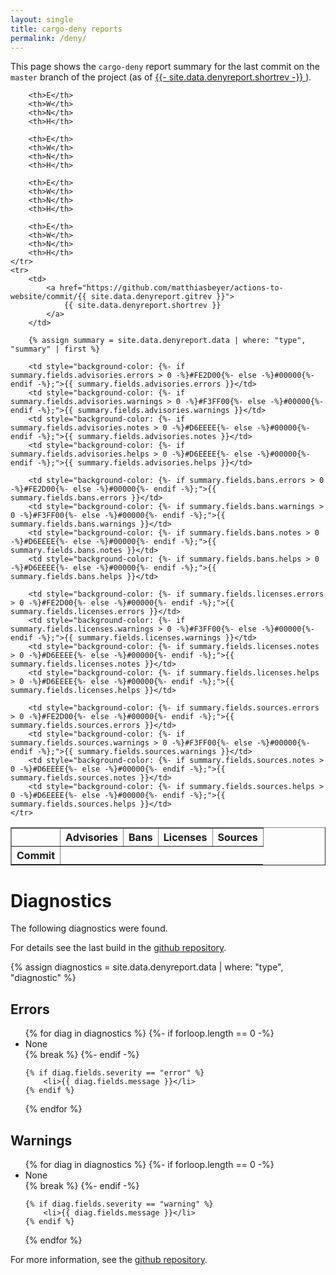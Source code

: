 ```yaml
---
layout: single
title: cargo-deny reports
permalink: /deny/
---
```


This page shows the `cargo-deny` report summary for the last commit
on the `master` branch of the project (as of
<a href="https://github.com/matthiasbeyer/actions-to-website/commit/{{ site.data.denyreport.gitrev }}">
    {{- site.data.denyreport.shortrev -}}
</a>).

<table border="1">
    <tr>
        <th></th>
        <th colspan="4">Advisories</th>
        <th colspan="4">Bans</th>
        <th colspan="4">Licenses</th>
        <th colspan="4">Sources</th>
    </tr>
    <tr>
        <th>Commit</th>

        <th>E</th>
        <th>W</th>
        <th>N</th>
        <th>H</th>

        <th>E</th>
        <th>W</th>
        <th>N</th>
        <th>H</th>

        <th>E</th>
        <th>W</th>
        <th>N</th>
        <th>H</th>

        <th>E</th>
        <th>W</th>
        <th>N</th>
        <th>H</th>
    </tr>
    <tr>
        <td>
            <a href="https://github.com/matthiasbeyer/actions-to-website/commit/{{ site.data.denyreport.gitrev }}">
                {{ site.data.denyreport.shortrev }}
            </a>
        </td>

        {% assign summary = site.data.denyreport.data | where: "type", "summary" | first %}

        <td style="background-color: {%- if summary.fields.advisories.errors > 0 -%}#FE2D00{%- else -%}#00000{%- endif -%};">{{ summary.fields.advisories.errors }}</td>
        <td style="background-color: {%- if summary.fields.advisories.warnings > 0 -%}#F3FF00{%- else -%}#00000{%- endif -%};">{{ summary.fields.advisories.warnings }}</td>
        <td style="background-color: {%- if summary.fields.advisories.notes > 0 -%}#D6EEEE{%- else -%}#00000{%- endif -%};">{{ summary.fields.advisories.notes }}</td>
        <td style="background-color: {%- if summary.fields.advisories.helps > 0 -%}#D6EEEE{%- else -%}#00000{%- endif -%};">{{ summary.fields.advisories.helps }}</td>

        <td style="background-color: {%- if summary.fields.bans.errors > 0 -%}#FE2D00{%- else -%}#00000{%- endif -%};">{{ summary.fields.bans.errors }}</td>
        <td style="background-color: {%- if summary.fields.bans.warnings > 0 -%}#F3FF00{%- else -%}#00000{%- endif -%};">{{ summary.fields.bans.warnings }}</td>
        <td style="background-color: {%- if summary.fields.bans.notes > 0 -%}#D6EEEE{%- else -%}#00000{%- endif -%};">{{ summary.fields.bans.notes }}</td>
        <td style="background-color: {%- if summary.fields.bans.helps > 0 -%}#D6EEEE{%- else -%}#00000{%- endif -%};">{{ summary.fields.bans.helps }}</td>

        <td style="background-color: {%- if summary.fields.licenses.errors > 0 -%}#FE2D00{%- else -%}#00000{%- endif -%};">{{ summary.fields.licenses.errors }}</td>
        <td style="background-color: {%- if summary.fields.licenses.warnings > 0 -%}#F3FF00{%- else -%}#00000{%- endif -%};">{{ summary.fields.licenses.warnings }}</td>
        <td style="background-color: {%- if summary.fields.licenses.notes > 0 -%}#D6EEEE{%- else -%}#00000{%- endif -%};">{{ summary.fields.licenses.notes }}</td>
        <td style="background-color: {%- if summary.fields.licenses.helps > 0 -%}#D6EEEE{%- else -%}#00000{%- endif -%};">{{ summary.fields.licenses.helps }}</td>

        <td style="background-color: {%- if summary.fields.sources.errors > 0 -%}#FE2D00{%- else -%}#00000{%- endif -%};">{{ summary.fields.sources.errors }}</td>
        <td style="background-color: {%- if summary.fields.sources.warnings > 0 -%}#F3FF00{%- else -%}#00000{%- endif -%};">{{ summary.fields.sources.warnings }}</td>
        <td style="background-color: {%- if summary.fields.sources.notes > 0 -%}#D6EEEE{%- else -%}#00000{%- endif -%};">{{ summary.fields.sources.notes }}</td>
        <td style="background-color: {%- if summary.fields.sources.helps > 0 -%}#D6EEEE{%- else -%}#00000{%- endif -%};">{{ summary.fields.sources.helps }}</td>
    </tr>
</table>

# Diagnostics

The following diagnostics were found.

For details see the last build in the
[github repository](https://github.com/matthiasbeyer/actions-to-website).

{% assign diagnostics = site.data.denyreport.data | where: "type", "diagnostic" %}

## Errors

<ul>
{% for diag in diagnostics %}
    {%- if forloop.length == 0 -%}
        <li>None</li>
        {% break %}
    {%- endif -%}

    {% if diag.fields.severity == "error" %}
        <li>{{ diag.fields.message }}</li>
    {% endif %}
{% endfor %}
</ul>

## Warnings

<ul>
{% for diag in diagnostics %}
    {%- if forloop.length == 0 -%}
        <li>None</li>
        {% break %}
    {%- endif -%}

    {% if diag.fields.severity == "warning" %}
        <li>{{ diag.fields.message }}</li>
    {% endif %}
{% endfor %}
</ul>

For more information, see the
[github repository](https://github.com/matthiasbeyer/actions-to-website).
